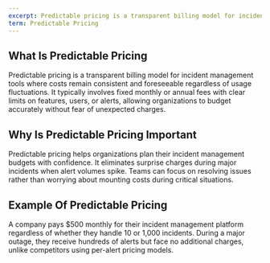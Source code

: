```yaml
---
excerpt: Predictable pricing is a transparent billing model for incident management tools where costs remain consistent and foreseeable regardless of usage fluctuations.
term: Predictable Pricing
---
```

## What Is Predictable Pricing

Predictable pricing is a transparent billing model for incident management tools where costs remain consistent and foreseeable regardless of usage fluctuations. It typically involves fixed monthly or annual fees with clear limits on features, users, or alerts, allowing organizations to budget accurately without fear of unexpected charges.

## Why Is Predictable Pricing Important

Predictable pricing helps organizations plan their incident management budgets with confidence. It eliminates surprise charges during major incidents when alert volumes spike. Teams can focus on resolving issues rather than worrying about mounting costs during critical situations.

## Example Of Predictable Pricing

A company pays $500 monthly for their incident management platform regardless of whether they handle 10 or 1,000 incidents. During a major outage, they receive hundreds of alerts but face no additional charges, unlike competitors using per-alert pricing models.